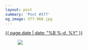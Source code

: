 ```yaml
---
layout: post
summary: 'Post #377'
og_image: 377-968.jpg
---
```


<div class="post">
 <time>
  <a href="/377">
   {{ page.date | date: "%B %-d, %Y" }}
  </a>
 </time>
 <a href="/377">
  <figure data-taken="10/23/2014">
   <img sizes="(min-width: 700px) 50vw, calc(100vw - 2rem)" src="{{ site.assets_url }}/377-484.jpg" srcset="{{ site.assets_url }}/377-968.jpg 968w, {{ site.assets_url }}/377-726.jpg 726w, {{ site.assets_url }}/377-484.jpg 484w, {{ site.assets_url }}/377-242.jpg 242w"/>
  </figure>
 </a>
</div>
